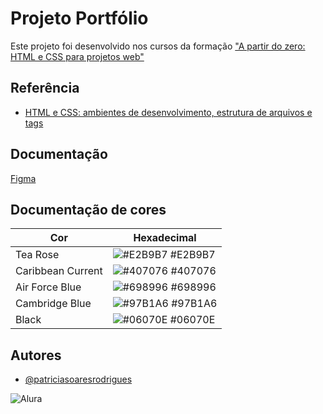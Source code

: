 # Projeto Portfólio

Este projeto foi desenvolvido nos cursos da formação ["A partir do zero: HTML e CSS para projetos web"](https://www.alura.com.br/formacao-html-css)

## Referência

- [HTML e CSS: ambientes de desenvolvimento, estrutura de arquivos e tags](https://cursos.alura.com.br/course/html-css-ambiente-arquivos-tags)

## Documentação

[Figma](https://www.figma.com/file/4EKKCbr5rS93RWP7kRjXIz/Portfolio---Curso-1?type=design&node-id=0%3A1&mode=dev)

## Documentação de cores

| Cor               | Hexadecimal                                                      |
| ----------------- | ---------------------------------------------------------------- |
| Tea Rose          | ![#E2B9B7](https://via.placeholder.com/10/E2B9B7?text=+) #E2B9B7 |
| Caribbean Current | ![#407076](https://via.placeholder.com/10/407076?text=+) #407076 |
| Air Force Blue    | ![#698996](https://via.placeholder.com/10/698996?text=+) #698996 |
| Cambridge Blue    | ![#97B1A6](https://via.placeholder.com/10/97B1A6?text=+) #97B1A6 |
| Black             | ![#06070E](https://via.placeholder.com/10/06070E?text=+) #06070E |

## Autores

- [@patriciasoaresrodrigues](https://github.com/patriciasoaresrodrigues)

![Alura](https://media.licdn.com/dms/image/D4D16AQENxscEj2uESQ/profile-displaybackgroundimage-shrink_200_800/0/1666029706368?e=2147483647&v=beta&t=3O7etra96lLiAxv_WywDwDB7RfXXhw2EGDuVGMgYqn0)
